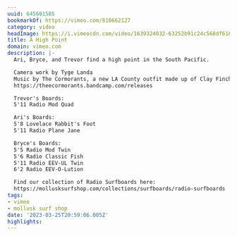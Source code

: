 ```yaml
---
uuid: 645601585
bookmarkOf: https://vimeo.com/810662127
category: video
headImage: https://i.vimeocdn.com/video/1639324032-63252b91c24c568df618a661534a1cb2d83f48659d558e9a87feb315d25a56b4-d_295x166
title: A High Point
domain: vimeo.com
description: |-
  Ari, Bryce, and Trevor find a high point in the South Pacific.

  Camera work by Tyge Landa
  Music by The Cormorants, a new LA County outfit made up of Clay Finch and Brian Bartus (those names might ring a bell... Mapache, Monde UFO). Check out their music here:
  https://theecormorants.bandcamp.com/releases

  Trevor's Boards:
  5'11 Radio Mod Quad

  Ari's Boards:
  5'8 Lovelace Rabbit's Foot
  5'11 Radio Plane Jane

  Bryce's Boards:
  5'5 Radio Mod Twin
  5'6 Radio Classic Fish
  5'11 Radio EEV-UL Twin
  6'2 Radio EEV-O-Lution

  Find our collection of Radio Surfboards here:
  https://mollusksurfshop.com/collections/surfboards/radio-surfboards
tags:
- vimeo
- mollusk surf shop
date: '2023-03-25T20:59:06.005Z'
highlights:
---
```



